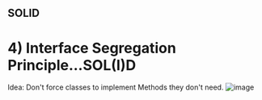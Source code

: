 ## SOLID

# 4) Interface Segregation Principle...SOL(I)D
Idea: Don't force classes to implement Methods they don't need.
![image](https://github.com/user-attachments/assets/aebc3cec-cfe7-4a3d-93d2-bff57a9e9a38)


